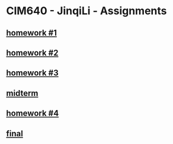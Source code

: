 # CIM640 - JinqiLi - Assignments
## [homework #1](http://kikijinqili.github.io/CIM640-JinqiLi/homework/hw1/hw1.jpg)
## [homework #2](http://kikijinqili.github.io/CIM640-JinqiLi/homework/hw2/index.html)
## [homework #3](http://kikijinqili.github.io/CIM640-JinqiLi/homework/hw3/index.html)
## [midterm](https://github.com/kikijinqili/CIM640-JinqiLi/tree/master/homework/midterm)
## [homework #4](http://kikijinqili.github.io/CIM640-JinqiLi/homework/hw4/music/index.html)
## [final](http://kikijinqili.github.io/CIM640-JinqiLi/homework/final/README.md)
